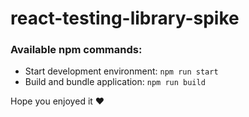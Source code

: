 # react-testing-library-spike

### Available npm commands:
- Start development environment: `npm run start`
- Build and bundle application: `npm run build`

Hope you enjoyed it ❤️
